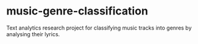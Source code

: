 # music-genre-classification
Text analytics research project for classifying music tracks into genres by analysing their lyrics.
